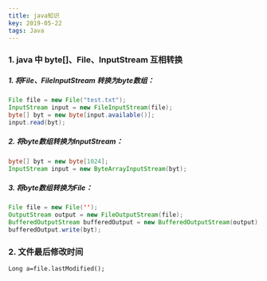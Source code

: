```yaml
---
title: java知识
key: 2019-05-22
tags: Java
---
```


### 1. java 中 byte[]、File、InputStream 互相转换
##### 1. 将File、FileInputStream 转换为byte数组：
```java
File file = new File("test.txt");
InputStream input = new FileInputStream(file);
byte[] byt = new byte[input.available()];
input.read(byt);
```
##### 2. 将byte数组转换为InputStream：
```java
byte[] byt = new byte[1024];
InputStream input = new ByteArrayInputStream(byt);
```
##### 3. 将byte数组转换为File：
```java
File file = new File('');
OutputStream output = new FileOutputStream(file);
BufferedOutputStream bufferedOutput = new BufferedOutputStream(output);
bufferedOutput.write(byt);
```

### 2. 文件最后修改时间
`Long a=file.lastModified();`

